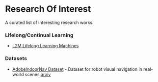 # Research Of Interest

A curated list of interesting research works.

### Lifelong/Continual Learning
* [L2M Lifelong Learning Machines](https://www.darpa.mil/program/lifelong-learning-machines)

### Datasets

* [AdobeIndoorNav Dataset](https://github.com/daerduoCarey/AdobeIndoorNav) - Dataset for robot visual navigation in real-world scenes [arxiv](https://arxiv.org/abs/1802.08824)
